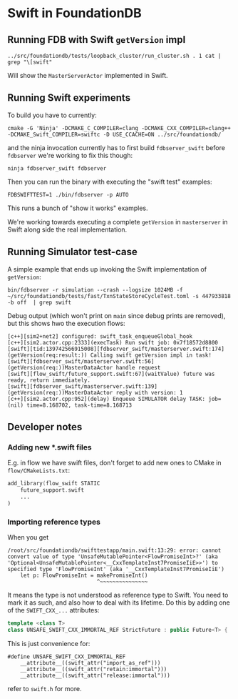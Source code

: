 # Swift in FoundationDB

## Running FDB with Swift `getVersion` impl

```
../src/foundationdb/tests/loopback_cluster/run_cluster.sh . 1 cat | grep "\[swift"
```

Will show the `MasterServerActor` implemented in Swift.

## Running Swift experiments

To build you have to currently:

```
cmake -G 'Ninja' -DCMAKE_C_COMPILER=clang -DCMAKE_CXX_COMPILER=clang++ -DCMAKE_Swift_COMPILER=swiftc -D USE_CCACHE=ON ../src/foundationdb/
```

and the ninja invocation currently has to first build `fdbserver_swift` before `fdbserver` we're working to fix this though:

```
ninja fdbserver_swift fdbserver
```

Then you can run the binary with executing the "swift test" examples:

```
FDBSWIFTTEST=1 ./bin/fdbserver -p AUTO
```

This runs a bunch of "show it works" examples.

We're working towards executing a complete `getVersion` in `masterserver` in Swift along side the real implementation. 

## Running Simulator test-case

A simple example that ends up invoking the Swift implementation of `getVersion`:

```
bin/fdbserver -r simulation --crash --logsize 1024MB -f ~/src/foundationdb/tests/fast/TxnStateStoreCycleTest.toml -s 447933818 -b off  | grep swift
```

Debug output (which won't print on `main` since debug prints are removed), but this shows hwo the execution flows:

```
[c++][sim2+net2] configured: swift_task_enqueueGlobal_hook
[c++][sim2.actor.cpp:2333](execTask) Run swift job: 0x7f18572d8800
[swift][tid:139742566915008][fdbserver_swift/masterserver.swift:174](getVersion(req:result:)) Calling swift getVersion impl in task!
[swift][fdbserver_swift/masterserver.swift:56](getVersion(req:))MasterDataActor handle request
[swift][flow_swift/future_support.swift:67](waitValue) future was ready, return immediately.
[swift][fdbserver_swift/masterserver.swift:139](getVersion(req:))MasterDataActor reply with version: 1
[c++][sim2.actor.cpp:952](delay) Enqueue SIMULATOR delay TASK: job=(nil) time=8.168702, task-time=8.168713
```


## Developer notes

### Adding new *.swift files

E.g. in flow we have swift files, don't forget to add new ones to CMake in `flow/CMakeLists.txt`:

```asm
add_library(flow_swift STATIC
    future_support.swift
    ...
)
```

### Importing reference types

When you get 

```
/root/src/foundationdb/swifttestapp/main.swift:13:29: error: cannot convert value of type 'UnsafeMutablePointer<FlowPromiseInt>?' (aka 'Optional<UnsafeMutablePointer<__CxxTemplateInst7PromiseIiE>>') to specified type 'FlowPromiseInt' (aka '__CxxTemplateInst7PromiseIiE')
    let p: FlowPromiseInt = makePromiseInt()
                            ^~~~~~~~~~~~~~~~
```

It means the type is not understood as reference type to Swift. You need to mark it as such, and also how to deal with 
its lifetime. Do this by adding one of the `SWIFT_CXX_...` attributes:

```c++ 
template <class T>
class UNSAFE_SWIFT_CXX_IMMORTAL_REF StrictFuture : public Future<T> {
```

This is just convenience for:
```
#define UNSAFE_SWIFT_CXX_IMMORTAL_REF
    __attribute__((swift_attr("import_as_ref"))) 
    __attribute__((swift_attr("retain:immortal"))) 
    __attribute__((swift_attr("release:immortal")))
```

refer to `swift.h` for more.

